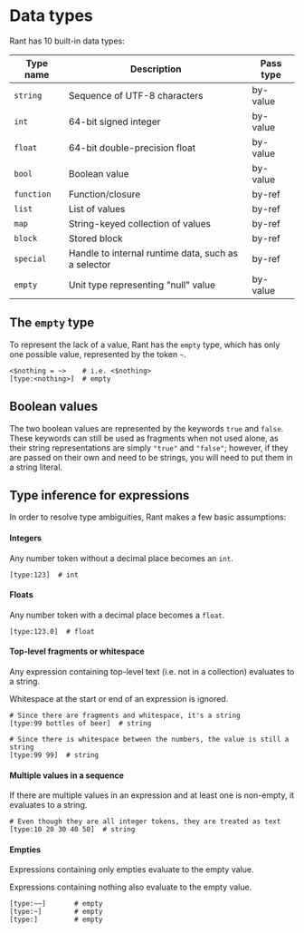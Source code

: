 # Data types

Rant has 10 built-in data types:

|Type name |Description                                        |Pass type|
|----------|---------------------------------------------------|---------|
|`string`  |Sequence of UTF-8 characters                       |by-value |
|`int`     |64-bit signed integer                              |by-value |
|`float`   |64-bit double-precision float                      |by-value |
|`bool`    |Boolean value                                      |by-value | 
|`function`|Function/closure                                   |by-ref   |
|`list`    |List of values                                     |by-ref   |
|`map`     |String-keyed collection of values                  |by-ref   |
|`block`   |Stored block                                       |by-ref   |
|`special` |Handle to internal runtime data, such as a selector|by-ref   |
|`empty`   |Unit type representing "null" value                |by-value |

## The `empty` type

To represent the lack of a value, Rant has the `empty` type, which has only one possible value, represented by the token `~`.

```rant
<$nothing = ~>    # i.e. <$nothing>
[type:<nothing>]  # empty
```

## Boolean values

The two boolean values are represented by the keywords `true` and `false`.
These keywords can still be used as fragments when not used alone, as their string representations are simply `"true"` and `"false"`;
however, if they are passed on their own and need to be strings, you will need to put them in a string literal.

## Type inference for expressions

In order to resolve type ambiguities, Rant makes a few basic assumptions:

#### Integers

Any number token without a decimal place becomes an `int`.

```rant
[type:123]  # int
```

#### Floats

Any number token with a decimal place becomes a `float`.

```rant
[type:123.0]  # float
```

#### Top-level fragments or whitespace

Any expression containing top-level text (i.e. not in a collection) evaluates to a string.

Whitespace at the start or end of an expression is ignored.

```rant
# Since there are fragments and whitespace, it's a string
[type:99 bottles of beer]  # string

# Since there is whitespace between the numbers, the value is still a string
[type:99 99]  # string
```

#### Multiple values in a sequence

If there are multiple values in an expression and at least one is non-empty, it evaluates to a string.

```rant
# Even though they are all integer tokens, they are treated as text
[type:10 20 30 40 50]  # string
```

#### Empties

Expressions containing only empties evaluate to the empty value.

Expressions containing nothing also evaluate to the empty value.

```rant
[type:~~]       # empty
[type:~]        # empty
[type:]         # empty
```